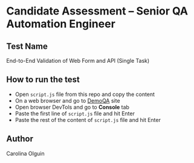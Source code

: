 # Candidate Assessment – Senior QA Automation Engineer

## Test Name
End-to-End Validation of Web Form and API (Single Task)

## How to run the test
- Open `script.js` file from this repo and copy the content
- On a web browser and go to [DemoQA](https://demoqa.com/) site
- Open browser DevTols and go to **Console** tab
- Paste the first line of `script.js` file and hit Enter
- Paste the rest of the content of `script.js` file and hit Enter

## Author
Carolina Olguin